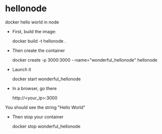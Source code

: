 # hellonode

docker hello world in node

* First, build the image:

    docker build -t hellonode .

* Then create the container

    docker create -p 3000:3000 --name="wonderful_hellonode" hellonode

* Launch it

    docker start wonderful_hellonode

* In a browser, go there

    http://<your_ip>:3000

You should see the string "Hello World"


* Then stop your container

    docker stop wonderful_hellonode


